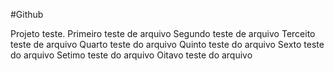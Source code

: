 #Github


Projeto teste.
Primeiro teste de arquivo
Segundo teste de arquivo
Terceito teste de arquivo
Quarto teste do arquivo
Quinto teste do arquivo
Sexto teste do arquivo
Setimo teste do arquivo
Oitavo teste do arquivo
